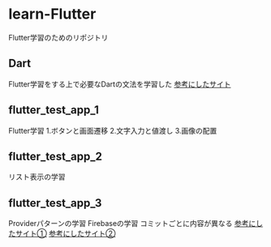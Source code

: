 # learn-Flutter
Flutter学習のためのリポジトリ
## Dart
Flutter学習をする上で必要なDartの文法を学習した
[参考にしたサイト](https://qiita.com/teradonburi/items/913fb8c311b9f2bdb1dd)

## flutter_test_app_1
Flutter学習
1.ボタンと画面遷移
2.文字入力と値渡し
3.画像の配置

## flutter_test_app_2
リスト表示の学習

## flutter_test_app_3
Providerパターンの学習
Firebaseの学習
コミットごとに内容が異なる
[参考にしたサイト①](https://www.youtube.com/watch?v=iN2IjSQR7Fs&list=PLuLRJz1UnJzFrDuXT5FjsSUPmqD79kUpB&index=1)
[参考にしたサイト②](https://www.youtube.com/watch?v=iN2IjSQR7Fs&list=PLuLRJz1UnJzFrDuXT5FjsSUPmqD79kUpB&pp=iAQB)